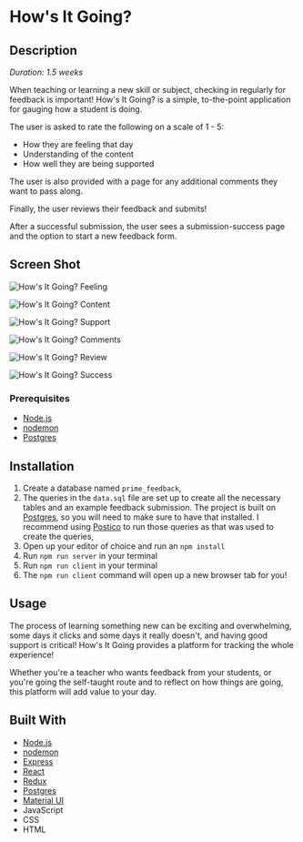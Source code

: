 # How's It Going?

## Description

_Duration: 1.5 weeks_

When teaching or learning a new skill or subject, checking in regularly for feedback is important! How's It Going? is a simple, to-the-point application for gauging how a student is doing.

The user is asked to rate the following on a scale of 1 - 5:

- How they are feeling that day
- Understanding of the content
- How well they are being supported

The user is also provided with a page for any additional comments they want to pass along.

Finally, the user reviews their feedback and submits!

After a successful submission, the user sees a submission-success page and the option to start a new feedback form.

## Screen Shot

![How's It Going? Feeling](public/images/feeling_screenshot.jpg)

![How's It Going? Content](public/images/content_screenshot.jpg)

![How's It Going? Support](public/images/support_screenshot.jpg)

![How's It Going? Comments](public/images/comments_screenshot.jpg)

![How's It Going? Review](public/images/review_screenshot.jpg)

![How's It Going? Success](public/images/success_screenshot.jpg)

### Prerequisites

- [Node.js](https://nodejs.org/en/)
- [nodemon](https://nodemon.io/)
- [Postgres](https://www.postgresql.org/download/)

## Installation

1. Create a database named `prime_feedback`,
2. The queries in the `data.sql` file are set up to create all the necessary tables and an example feedback submission. The project is built on [Postgres](https://www.postgresql.org/download/), so you will need to make sure to have that installed. I recommend using [Postico](https://eggerapps.at/postico/) to run those queries as that was used to create the queries, 
3. Open up your editor of choice and run an `npm install`
4. Run `npm run server` in your terminal
5. Run `npm run client` in your terminal
6. The `npm run client` command will open up a new browser tab for you!

## Usage

The process of learning something new can be exciting and overwhelming, some days it clicks and some days it really doesn't, and having good support is critical! How's It Going provides a platform for tracking the whole experience!

Whether you're a teacher who wants feedback from your students, or you're going the self-taught route and to reflect on how things are going, this platform will add value to your day. 

## Built With

- [Node.js](https://nodejs.org/en/)
- [nodemon](https://nodemon.io/)
- [Express](https://expressjs.com/)
- [React](https://reactjs.org/)
- [Redux](https://redux.js.org/)
- [Postgres](https://www.postgresql.org/download/)
- [Material UI](https://mui.com/)
- JavaScript
- CSS
- HTML



